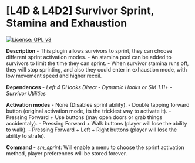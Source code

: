 # [L4D & L4D2] Survivor Sprint, Stamina and Exhaustion

[![License: GPL v3](https://img.shields.io/badge/License-GPLv3-blue.svg)](https://www.gnu.org/licenses/gpl-3.0)

**Description**
     - This plugin allows survivors to sprint, they can choose different sprint activation modes.
     - An stamina pool can be added to survivors to limit the time they can sprint.
     - When survivor stamina runs off, they will stop sprinting, and also they could enter in exhaustion mode, with low movement speed and higher recoil.

**Dependences**
     - _Left 4 DHooks Direct_
     - _Dynamic Hooks or SM 1.11+_
     - _Survivor Utilities_

**Activation modes**
     - None (Disables sprint ability).
     - Double tapping forward button (original activation mode, its the trickiest way to activate it).
     - Pressing Forward + Use buttons (may open doors or grab things accidentaly).
     - Pressing Forward + Walk buttons (player will lose the ability to walk).
     - Pressing Forward + Left + Right buttons (player will lose the ability to strafe).
     
**Command**
     - _sm_sprint_: Will enable a menu to choose the sprint activation method, player preferences will be stored forever.
